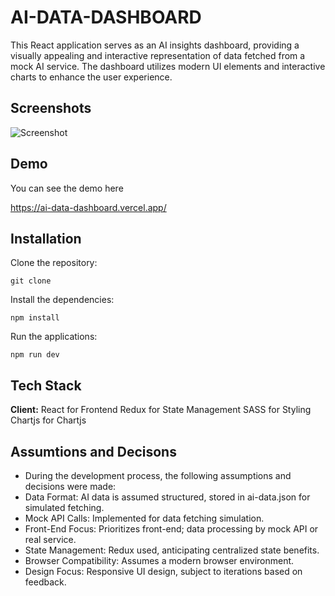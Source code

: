 
# AI-DATA-DASHBOARD

This React application serves as an AI insights dashboard, providing a visually appealing and interactive representation of data fetched from a mock AI service. The dashboard utilizes modern UI elements and interactive charts to enhance the user experience.


## Screenshots

![Screenshot](https://github.com/Ameya02/ai-data-dashboard/assets/65841021/13f66950-825a-4867-809c-74dedab682c8)



## Demo

You can see the demo here

https://ai-data-dashboard.vercel.app/

## Installation

Clone the repository:
```
git clone 
```
Install the dependencies:
```
npm install
```
Run the applications:
```
npm run dev
```
## Tech Stack

**Client:**
React for Frontend
Redux for State Management
SASS for Styling
Chartjs for Chartjs
## Assumtions and Decisons
- During the development process, the following assumptions and decisions were made:
- Data Format: AI data is assumed structured, stored in ai-data.json for simulated fetching.
- Mock API Calls: Implemented for data fetching simulation.
- Front-End Focus: Prioritizes front-end; data processing by mock API or real service.
- State Management: Redux used, anticipating centralized state benefits.
- Browser Compatibility: Assumes a modern browser environment.
- Design Focus: Responsive UI design, subject to iterations based on feedback.
